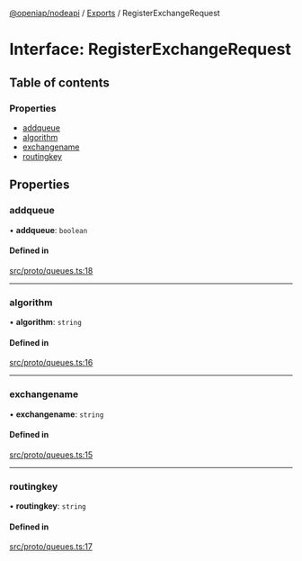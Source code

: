[@openiap/nodeapi](../README.md) / [Exports](../modules.md) / RegisterExchangeRequest

# Interface: RegisterExchangeRequest

## Table of contents

### Properties

- [addqueue](RegisterExchangeRequest.md#addqueue)
- [algorithm](RegisterExchangeRequest.md#algorithm)
- [exchangename](RegisterExchangeRequest.md#exchangename)
- [routingkey](RegisterExchangeRequest.md#routingkey)

## Properties

### addqueue

• **addqueue**: `boolean`

#### Defined in

[src/proto/queues.ts:18](https://github.com/openiap/nodeapi/blob/a159861/src/proto/queues.ts#L18)

___

### algorithm

• **algorithm**: `string`

#### Defined in

[src/proto/queues.ts:16](https://github.com/openiap/nodeapi/blob/a159861/src/proto/queues.ts#L16)

___

### exchangename

• **exchangename**: `string`

#### Defined in

[src/proto/queues.ts:15](https://github.com/openiap/nodeapi/blob/a159861/src/proto/queues.ts#L15)

___

### routingkey

• **routingkey**: `string`

#### Defined in

[src/proto/queues.ts:17](https://github.com/openiap/nodeapi/blob/a159861/src/proto/queues.ts#L17)
